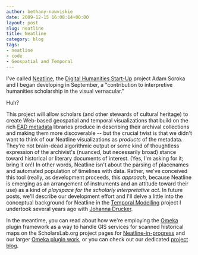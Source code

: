 ```yaml
---
author: bethany-nowviskie
date: 2009-12-15 16:08:14+00:00
layout: post
slug: neatline
title: Neatline
category: blog
tags:
- neatline
- code
- Geospatial and Temporal
---
```


I've called [Neatline](http://neatline.org/), the [Digital Humanities Start-Up](http://www.neh.gov/grants/guidelines/digitalhumanitiesstartup.html) project Adam Soroka and I began developing in September, a "contribution to interpretive humanities scholarship in the visual vernacular."

Huh?

This project will allow scholars (and other stewards of cultural heritage) to create Web-based geospatial and temporal visualizations that build on the rich [EAD metadata](http://www.archivists.org/saagroups/ead/index.html) libraries produce in describing their archival collections and making them more discoverable -- but the crucial twist is that we didn't want to think of our Neatline visualizations as _products_ of the metadata. They're not brain-dead algorithmic output or some kind of thoughtless expression of the archivist's (nuanced, but necessarily broad) stance toward historical or literary documents of interest. (Yes, I'm asking for it; bring it on!) In other words, Neatline isn't about the parsing of placenames and automated population of timelines with data. Rather, we've conceived this tool (really, as development proceeds, this _approach_, because Neatline is emerging as an arrangement of instruments and an attitude toward their use) as a kind of _playspace for the scholarly interpretative act_. In future posts, we'll describe our development effort and I'll delve a little into the conceptual background for Neatline in the [Temporal Modelling](http://iath.virginia.edu/time) project I undertook several years ago with [Johanna Drucker](http://en.wikipedia.org/wiki/Johanna_Drucker).

In the meantime, you can read about how we're employing the [Omeka](http://omeka.org) plugin framework as a way to handle GIS services for scanned historical maps on the ScholarsLab.org project pages for [Neatline-in-progress](http://www.scholarslab.org/projects/neatline/) and our larger [Omeka plugin work](http://www.scholarslab.org/projects/omeka-plugins/), or you can check out our dedicated [project blog](http://neatline.org).
